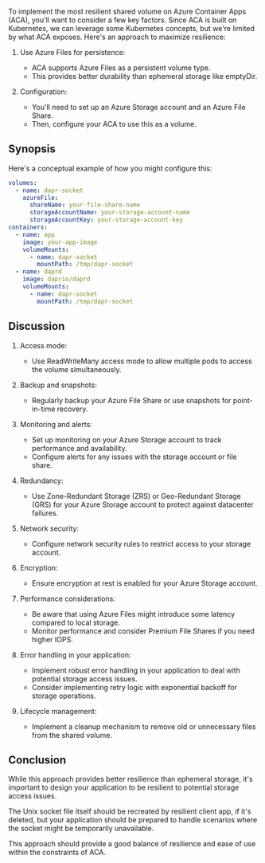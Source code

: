To implement the most resilient shared volume on Azure Container Apps (ACA), you'll want to consider a few key factors. Since ACA is built on Kubernetes, we can leverage some Kubernetes concepts, but we're limited by what ACA exposes. Here's an approach to maximize resilience:

1. Use Azure Files for persistence:
   - ACA supports Azure Files as a persistent volume type.
   - This provides better durability than ephemeral storage like emptyDir.

2. Configuration:
   - You'll need to set up an Azure Storage account and an Azure File Share.
   - Then, configure your ACA to use this as a volume.

## Synopsis

Here's a conceptual example of how you might configure this:

```yaml
volumes:
  - name: dapr-socket
    azureFile:
      shareName: your-file-share-name
      storageAccountName: your-storage-account-name
      storageAccountKey: your-storage-account-key
containers:
  - name: app
    image: your-app-image
    volumeMounts:
      - name: dapr-socket
        mountPath: /tmp/dapr-socket
  - name: daprd
    image: daprio/daprd
    volumeMounts:
      - name: dapr-socket
        mountPath: /tmp/dapr-socket
```

## Discussion

1. Access mode:
   - Use ReadWriteMany access mode to allow multiple pods to access the volume simultaneously.

4. Backup and snapshots:
   - Regularly backup your Azure File Share or use snapshots for point-in-time recovery.

5. Monitoring and alerts:
   - Set up monitoring on your Azure Storage account to track performance and availability.
   - Configure alerts for any issues with the storage account or file share.

6. Redundancy:
   - Use Zone-Redundant Storage (ZRS) or Geo-Redundant Storage (GRS) for your Azure Storage account to protect against datacenter failures.

7. Network security:
   - Configure network security rules to restrict access to your storage account.

8. Encryption:
   - Ensure encryption at rest is enabled for your Azure Storage account.

9. Performance considerations:
   - Be aware that using Azure Files might introduce some latency compared to local storage.
   - Monitor performance and consider Premium File Shares if you need higher IOPS.

10. Error handling in your application:
    - Implement robust error handling in your application to deal with potential storage access issues.
    - Consider implementing retry logic with exponential backoff for storage operations.

11. Lifecycle management:
    - Implement a cleanup mechanism to remove old or unnecessary files from the shared volume.

## Conclusion

While this approach provides better resilience than ephemeral storage, it's important to design your application to be resilient to potential storage access issues. 

The Unix socket file itself should be recreated by resilient client app, if it's deleted, but your application should be prepared to handle scenarios where the socket might be temporarily unavailable.

This approach should provide a good balance of resilience and ease of use within the constraints of ACA.